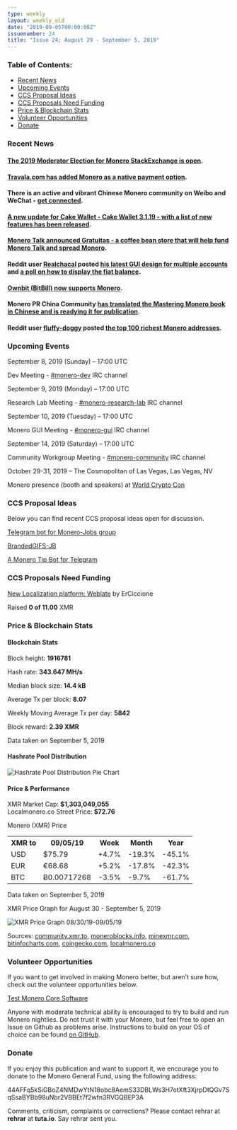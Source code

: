 ```yaml
---
type: weekly
layout: weekly_old
date: "2019-09-05T00:00:00Z"
issuenumber: 24
title: "Issue 24; August 29 - September 5, 2019"
---
```


<h3>Table of Contents:</h3>
<ul class="contents">
    <li><a href="#news">Recent News</a></li>
    <li><a href="#events">Upcoming Events</a></li>
    <li><a href="#ideas">CCS Proposal Ideas</a></li>
    <li><a href="#proposals">CCS Proposals Need Funding</a></li>
    <li><a href="#stats">Price & Blockchain Stats</a></li>
    <li><a href="#volunteer">Volunteer Opportunities</a></li>
    <li><a href="#donate">Donate</a></li>
</ul>

<h3 id="news">Recent News</h3>

<div class="newsbyte">
    <h4><a href="https://monero.stackexchange.com/election?tab=election" target="_blank">The 2019 Moderator Election for Monero StackExchange is open</a>.
    </h4>
</div>

<div class="newsbyte">
    <h4><a href="https://twitter.com/travalacom/status/1167337877606256640" target="_blank">Travala.com has added Monero as a native payment option</a>.
    </h4>
</div>

<div class="newsbyte">
    <h4>There is an active and vibrant Chinese Monero community on Weibo and WeChat - <a href="https://twitter.com/PrMonero/status/1167649112423989248" target="_blank">get connected</a>.</h4>
</div>

<div class="newsbyte">
    <h4><a href="https://www.reddit.com/r/Monero/comments/cx9nsx/update_cake_wallet_3119_some_cool_n_useful_stuff/" target="_blank">A new update for Cake Wallet - Cake Wallet 3.1.19 - with a list of new features has been released</a>.</h4>
</div>

<div class="newsbyte">
    <h4><a href="https://gratuitas.org/" target="_blank">Monero Talk announced Gratuitas - a coffee bean store that will help fund Monero Talk and spread Monero</a>.</h4>
</div>

<div class="newsbyte">
    <h4>Reddit user <a href="https://www.reddit.com/user/Realchacal" target="_blank">Realchacal</a> posted <a href="https://www.reddit.com/r/Monero/comments/cxxcmx/i_just_wanted_to_share_my_latest_gui_design_users/" target="_blank">his latest GUI design for multiple accounts</a> and <a href="https://www.reddit.com/r/Monero/comments/cynicf/poll_how_would_you_prefer_your_fiat_balance_to_be/" target="_blank">a poll on how to display the fiat balance</a>.
    </h4>
</div>

<div class="newsbyte">
    <h4><a href="https://twitter.com/bitbillwallet/status/1168721404490993664" target="_blank">Ownbit (BitBill) now supports Monero</a>.</h4>
</div>

<div class="newsbyte">
    <h4>Monero PR China Community <a href="https://twitter.com/PrMonero/status/1167662928683765762" target="_blank">has translated the Mastering Monero book in Chinese and is readying it for publication</a>.</h4>
</div>

<div class="newsbyte">
    <h4>Reddit user <a href="https://www.reddit.com/user/fluffy_doggy/" target="_blank">fluffy-doggy</a> posted <a href="https://www.reddit.com/r/Monero/comments/czynan/moneros_richlist_top_100_richest_monero_addresses/" target="_blank">the top 100 richest Monero addresses</a>.
    </h4>
</div>

<h3 id="events">Upcoming Events</h3>

<div class="event">
    <p class="date" markdown="1">September 8, 2019 (Sunday) – 17:00 UTC</p>
    <p markdown="1">Dev Meeting - <a href="irc://chat.freenode.net/#monero-dev" target="_blank">#monero-dev</a> IRC channel</p>
</div>

<div class="event">
    <p class="date" markdown="1">September 9, 2019 (Monday) – 17:00 UTC</p>
    <p markdown="1">Research Lab Meeting - <a href="irc://chat.freenode.net/#monero-research-lab" target="_blank">#monero-research-lab</a> IRC channel</p>
</div>

<div class="event">
    <p class="date" markdown="1">September 10, 2019 (Tuesday) – 17:00 UTC</p>
    <p markdown="1">Monero GUI Meeting - <a href="irc://chat.freenode.net/#monero-gui" target="_blank">#monero-gui</a> IRC channel</p>
</div>

<div class="event">
    <p class="date" markdown="1">September 14, 2019 (Saturday) – 17:00 UTC</p>
    <p markdown="1">Community Workgroup Meeting - <a href="irc://chat.freenode.net/#monero-community" target="_blank">#monero-community</a> IRC channel</p>
</div>

<div class="event">
    <p class="date" markdown="1">October 29-31, 2019 – The Cosmopolitan of Las Vegas, Las Vegas, NV</p>
    <p markdown="1">Monero presence (booth and speakers) at <a href="https://worldcryptocon.com/" target="_blank">World Crypto Con</a></p>
</div>

<h3 id="ideas">CCS Proposal Ideas</h3>

<p>Below you can find recent CCS proposal ideas open for discussion.</p>

<div class="proposal">
<p><a href="https://repo.getmonero.org/monero-project/ccs-proposals/merge_requests/91" target="_blank">Telegram bot for Monero-Jobs group</a></p>
</div>

<div class="proposal">
<p><a href="https://repo.getmonero.org/monero-project/ccs-proposals/merge_requests/88" target="_blank">BrandedGIFS-JB</a></p>
</div>

<div class="proposal">
<p><a href="https://repo.getmonero.org/monero-project/ccs-proposals/merge_requests/86" target="_blank">A Monero Tip Bot for Telegram</a></p>
</div>

<h3 id="proposals">CCS Proposals Need Funding</h3>

<div class="proposal">
    <p><a href="https://ccs.getmonero.org/proposals/ErCiccione-weblate.html" target="_blank">New Localization platform: Weblate</a> by ErCiccione</p>
    <p>Raised <b>0 of 11.00</b> XMR</p>
</div>

<h3 id="stats">Price & Blockchain Stats</h3>

<h4 class="stat">Blockchain Stats</h4>

<div class="bcstats">
    <p>Block height: <b>1916781</b></p>
    <p>Hash rate: <b>343.647 MH/s</b></p>
    <p>Median block size: <b>14.4 kB</b></p>
    <p>Average Tx per block: <b>8.07</b></p>
    <p>Weekly Moving Average Tx per day: <b>5842</b></p>
    <p>Block reward: <b>2.39 XMR</b></p>
</div>
<p class="note">Data taken on September 5, 2019</p>

<h4 class="stat">Hashrate Pool Distribution</h4>
<p><img src="/img/hashrate-pool-distribution-0905.png" alt="Hashrate Pool Distribution Pie Chart"/></p>

<h4 class="stat">Price & Performance</h4>

<div class="price-intro">XMR Market Cap:  <b> $1,303,049,055</b><br>Localmonero.co Street Price: <b>$72.76</b></div>

<p class="table-title">Monero (XMR) Price</p>
<table class="price-table">
  <tr class="row1">
    <th>XMR to</th>
    <th>09/05/19</th>
    <th>Week</th>
    <th>Month</th>
    <th>Year</th>
  </tr>
  <tr>
    <td data-th="XMR to">USD</td>
    <td data-th="09/05/19">$75.79</td>
    <td data-th="Week" class="green">+4.7%</td>
    <td data-th="Month" class="red">-19.3%</td>
    <td data-th="Year" class="red">-45.1%</td>
  </tr>
  <tr class="row3">
    <td data-th="XMR to">EUR</td>
    <td data-th="09/05/19">€68.68</td>
    <td data-th="Week" class="green">+5.2%</td>
    <td data-th="Month" class="red">-17.8%</td>
    <td data-th="Year" class="red">-42.3%</td>
  </tr>
  <tr>
    <td data-th="XMR to">BTC</td>
    <td data-th="09/05/19">Ƀ0.00717268</td>
    <td data-th="Week" class="red">-3.5%</td>
    <td data-th="Month" class="red">-9.7%</td>
    <td data-th="Year" class="red">-61.7%</td>
  </tr>
</table>
<p class="note">Data taken on September 5, 2019</p>

<p class="table-title">XMR Price Graph for August 30 - September 5, 2019</p>

![XMR Price Graph 08/30/19-09/05/19](/img/weekly-chart-0905.png "XMR Price Graph 08/30/19-09/05/19") 

Sources: <a href="https://community.xmr.to/explorer/mainnet/" target="_blank">community.xmr.to</a>, <a href="https://moneroblocks.info/stats/transaction-stats" target="_blank">moneroblocks.info</a>, <a href="https://minexmr.com/pools.html" target="_blank">minexmr.com</a>, <a href="https://bitinfocharts.com/monero/" target="_blank">bitinfocharts.com</a>, <a href="https://www.coingecko.com/" target="_blank">coingecko.com</a>, <a href="https://localmonero.co/" target="_blank">localmonero.co</a>

<h3 id="volunteer">Volunteer Opportunities</h3>

<p>If you want to get involved in making Monero better, but aren’t sure how, check out the volunteer opportunities below.</p>

<div class="newsbyte">
    <p class="date"><a href="https://github.com/monero-project/monero" target="_blank">Test Monero Core Software</a></p>
    <p>Anyone with moderate technical ability is encouraged to try to build and run Monero nightlies. Do not trust it with your Monero, but feel free to open an Issue on Github as problems arise. Instructions to build on your OS of choice can be found <a href="https://github.com/monero-project/monero#compiling-monero-from-source" target="_blank">on GitHub</a>. </p>
</div>

<h3 id="donate">Donate</h3>

<p markdown="1">If you enjoy this publication and want to support it, we encourage you to donate to the Monero General Fund, using the following address:</p>

<p class="address" markdown="1">44AFFq5kSiGBoZ4NMDwYtN18obc8AemS33DBLWs3H7otXft3XjrpDtQGv7SqSsaBYBb98uNbr2VBBEt7f2wfn3RVGQBEP3A</p>

<!--p><a href="monero:44AFFq5kSiGBoZ4NMDwYtN18obc8AemS33DBLWs3H7otXft3XjrpDtQGv7SqSsaBYBb98uNbr2VBBEt7f2wfn3RVGQBEP3A" class="qr"><img src="/img/donate-monero.png"></a></p-->

Comments, criticism, complaints or corrections? Please contact rehrar at **rehrar** at **tuta.io**. Say rehrar sent you.
